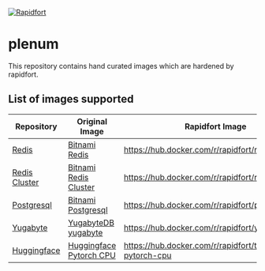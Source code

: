 [![Rapidfort](https://assets.website-files.com/6102f7f1589f985b19197b3d/61082629d82d1361e5835b58_rapidfort_logo-new.svg)](https://rapidfort.com) 

# plenum

This repository contains hand curated images which are hardened by rapidfort.

## List of images supported

| Repository | Original Image      | Rapidfort Image | Status |
|----| ----------- | ----------- | ----------- |
| [Redis](https://github.com/rapidfort/plenum/tree/main/community_images/redis/bitnami) | [Bitnami Redis](https://hub.docker.com/r/bitnami/redis)      | https://hub.docker.com/r/rapidfort/redis       | [![Redis Build](https://github.com/rapidfort/plenum/actions/workflows/redis_bitnami.yml/badge.svg)](https://github.com/rapidfort/plenum/actions/workflows/redis_bitnami.yml) |
| [Redis Cluster](https://github.com/rapidfort/plenum/tree/main/community_images/redis-cluster/bitnami) | [Bitnami Redis Cluster](https://hub.docker.com/r/bitnami/redis-cluster)      | https://hub.docker.com/r/rapidfort/redis-cluster       | [![Redis Cluster Build](https://github.com/rapidfort/plenum/actions/workflows/redis_cluster_bitnami.yml/badge.svg)](https://github.com/rapidfort/plenum/actions/workflows/redis_cluster_bitnami.yml) |
| [Postgresql](https://github.com/rapidfort/plenum/tree/main/community_images/postgresql/bitnami) | [Bitnami Postgresql](https://hub.docker.com/r/bitnami/postgresql/)      | https://hub.docker.com/r/rapidfort/postgresql       | [![Postgresql Build](https://github.com/rapidfort/plenum/actions/workflows/postgresql_bitnami.yml/badge.svg)](https://github.com/rapidfort/plenum/actions/workflows/postgresql_bitnami.yml) |
| [Yugabyte](https://github.com/rapidfort/plenum/tree/main/community_images/yugabyte/yugabytedb) | [YugabyteDB yugabyte](https://hub.docker.com/r/yugabytedb/yugabyte)      | https://hub.docker.com/r/rapidfort/yugabyte       | [![Yugabyte Build](https://github.com/rapidfort/plenum/actions/workflows/yugabyte_yugabytedb.yml/badge.svg)](https://github.com/rapidfort/plenum/actions/workflows/yugabyte_yugabytedb.yml) |
| [Huggingface](https://github.com/rapidfort/plenum/tree/main/community_images/transformers-pytorch-cpu/huggingface) | [Huggingface Pytorch CPU](https://hub.docker.com/r/huggingface/transformers-pytorch-cpu)      | https://hub.docker.com/r/rapidfort/transformers-pytorch-cpu       | [![Huggingface Build](https://github.com/rapidfort/plenum/actions/workflows/transformers_pytorch_cpu_huggingface.yml/badge.svg)](https://github.com/rapidfort/plenum/actions/workflows/transformers_pytorch_cpu_huggingface.yml) |
